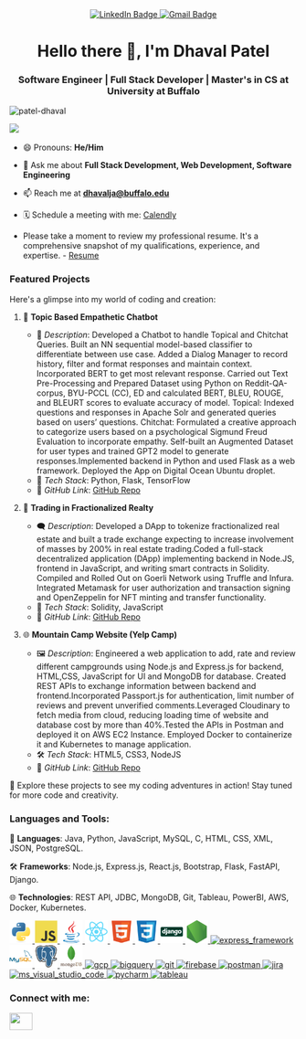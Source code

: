 <!--
<div id="header" align="center">
  <img src="https://github.com/theDikshaSaxena/theDikshaSaxena/blob/main/dikshabitmoji.png" width="200"/>
</div>
-->

<div id="badges" align="center">
  <a href="https://www.linkedin.com/in/patel-dhaval/">
    <img src="https://img.shields.io/badge/LinkedIn-blue?style=for-the-badge&logo=linkedin&logoColor=white" alt="LinkedIn Badge"/>
  </a>
  <a href="patel.dhaval.work@gmail.com">
    <img src="https://img.shields.io/badge/Gmail-red?style=for-the-badge&logo=gmail&logoColor=white" alt="Gmail Badge"/>
  </a>
</div>

<h1 align="center">Hello there 👋, I'm Dhaval Patel</h1>
<h3 align="center">Software Engineer | Full Stack Developer | Master's in CS at University at Buffalo </h3>

<p align="left"> <img src="https://komarev.com/ghpvc/?username=patel-dhaval&label=Profile%20views&color=0e75b6&style=flat" alt="patel-dhaval" /> </p>

![](https://hit.yhype.me/github/profile?user_id=17925323)

- 😄 Pronouns: **He/Him**

<!--
- 🔭 I’m currently working on **creating an Empathetic ChatBot and Recontextualization Detection (Misinformation Spread)**

- 🌱 I’m currently learning **Conversational AI and Gen AI**
-->

- 💬 Ask me about **Full Stack Development, Web Development, Software Engineering**
<!--
- ⚡ Fun Fact: I'm a **national level Taek-Won-Dow Practitioner for India**
-->
- 📫 Reach me at **dhavalja@buffalo.edu**
  
- 🗓️ Schedule a meeting with me: [Calendly](https://calendly.com/patel-dhaval)

- Please take a moment to review my professional resume. It's a comprehensive snapshot of my qualifications, experience, and expertise. - <a href="https://drive.google.com/file/d/1Zz_v65lQ7fqBX5DMJWcZmjrMuMy2rFBF/view" target="_blank">Resume</a>


<h3 align="left">Featured Projects</h3>

Here's a glimpse into my world of coding and creation:

1. 🚀 **Topic Based Empathetic Chatbot**
   - 🌌 *Description*: Developed a Chatbot to handle Topical and Chitchat Queries. Built an NN sequential model-based classifier to differentiate between use case. Added a Dialog Manager to record history, filter and format responses and maintain context. Incorporated
BERT to get most relevant response. Carried out Text Pre-Processing and Prepared Dataset using Python on Reddit-QA-corpus, BYU-PCCL (CC), ED and calculated BERT, BLEU, ROUGE, and BLEURT scores to evaluate accuracy of model. Topical: Indexed questions and responses in Apache Solr and generated queries based on users’ questions. Chitchat: Formulated a creative approach to categorize users based on a psychological Sigmund Freud Evaluation to incorporate empathy. Self-built an Augmented Dataset for user types and trained GPT2 model to generate responses.Implemented backend in Python and used Flask as a web framework. Deployed the App on Digital Ocean Ubuntu droplet.
   - 🧭 *Tech Stack*: Python, Flask, TensorFlow
   - 🔗 *GitHub Link*: <a href="https://github.com/theDikshaSaxena/ChatBot" target="_blank">GitHub Repo</a>

2. 🤖 **Trading in Fractionalized Realty**
   - 🗨️ *Description*: Developed a DApp to tokenize fractionalized real estate and built a trade exchange expecting to increase involvement of masses by 200% in real estate trading.Coded a full-stack decentralized application (DApp) implementing backend in Node.JS, frontend in JavaScript, and writing smart contracts in Solidity. Compiled and Rolled Out on Goerli Network using Truffle and Infura. Integrated Metamask for user authorization and transaction signing and OpenZeppelin for NFT minting and transfer functionality.
   - 🧠 *Tech Stack*: Solidity, JavaScript
   - 🔗 *GitHub Link*: <a href="https://github.com/theDikshaSaxena/Cryproperty" target="_blank">GitHub Repo</a>

3. 🌐 **Mountain Camp Website (Yelp Camp)**
   - 🖼️ *Description*: Engineered a web application to add, rate and review different campgrounds using Node.js and Express.js for backend, HTML,CSS, JavaScript for UI and MongoDB for database. Created REST APIs to exchange information between backend and frontend.Incorporated Passport.js for authentication, limit number of reviews and prevent unverified comments.Leveraged Cloudinary to fetch media from cloud, reducing loading time of website and database cost by more than 40%.Tested the APIs in Postman and deployed it on AWS EC2 Instance. Employed Docker to containerize it and Kubernetes to manage application.
   - 🛠️ *Tech Stack*: HTML5, CSS3, NodeJS
   - 🔗 *GitHub Link*: [GitHub Repo](https://github.com/theDikshaSaxena/MountainCamp)

👀 Explore these projects to see my coding adventures in action! Stay tuned for more code and creativity.

<h3 align="left">Languages and Tools:</h3>

🚀 **Languages**: Java, Python, JavaScript, MySQL, C, HTML, CSS, XML, JSON, PostgreSQL.

🛠️ **Frameworks**: Node.js, Express.js, React.js, Bootstrap, Flask, FastAPI, Django.

🌐 **Technologies**: REST API, JDBC, MongoDB, Git, Tableau, PowerBI, AWS, Docker, Kubernetes.

<!-- 📜 **Certifications**: Workday HCM and Integrations Core, Web Developer Bootcamp, Microsoft Azure Fundamentals AZ-900. -->

<p align="left">
    <a href="https://python.org" target="_blank" rel="noreferrer">
        <img src="https://raw.githubusercontent.com/devicons/devicon/master/icons/python/python-original.svg" alt="python" width="40" height="40"/>
    </a>
    <a href="https://developer.mozilla.org/en-US/docs/Web/JavaScript" target="_blank" rel="noreferrer">
        <img src="https://raw.githubusercontent.com/devicons/devicon/master/icons/javascript/javascript-original.svg" alt="javascript" width="40" height="40"/>
    </a>
    <a href="https://www.java.com" target="_blank" rel="noreferrer">
        <img src="https://raw.githubusercontent.com/devicons/devicon/master/icons/java/java-original.svg" alt="java" width="40" height="40"/>
    </a>
    <a href="https://reactjs.org/" target="_blank" rel="noreferrer">
        <img src="https://raw.githubusercontent.com/devicons/devicon/master/icons/react/react-original.svg" alt="reactjs" width="40" height="40"/>
    </a>
    <a href="https://developer.mozilla.org/en-US/docs/Web/HTML" target="_blank" rel="noreferrer">
        <img src="https://raw.githubusercontent.com/devicons/devicon/master/icons/html5/html5-original.svg" alt="html5" width="40" height="40"/>
    </a>
    <a href="https://developer.mozilla.org/en-US/docs/Web/CSS" target="_blank" rel="noreferrer">
        <img src="https://raw.githubusercontent.com/devicons/devicon/master/icons/css3/css3-original.svg" alt="css3" width="40" height="40"/>
    </a>
    <a href="https://www.djangoproject.com/" target="_blank" rel="noreferrer">
        <img src="https://raw.githubusercontent.com/devicons/devicon/master/icons/django/django-original.svg" alt="django" width="40" height="40"/>
    </a>
    <a href="https://nodejs.org" target="_blank" rel="noreferrer">
        <img src="https://raw.githubusercontent.com/devicons/devicon/master/icons/nodejs/nodejs-original.svg" alt="nodejs" width="40" height="40"/>
    </a>
    <a href="#" target="_blank" rel="noreferrer">
        <!-- Placeholder for Express Framework -->
        <img src="https://cdn.worldvectorlogo.com/logos/express-109.svg" alt="express_framework" width="40" height="40"/>
    </a>
    <!-- <a href="#" target="_blank" rel="noreferrer">
        <img src="#" alt="rest_api" width="40" height="40"/>
    </a> -->
    <a href="https://www.mysql.com/" target="_blank" rel="noreferrer">
        <img src="https://raw.githubusercontent.com/devicons/devicon/master/icons/mysql/mysql-original-wordmark.svg" alt="mysql" width="40" height="40"/>
    </a>
    <a href="https://www.postgresql.org" target="_blank" rel="noreferrer">
        <img src="https://raw.githubusercontent.com/devicons/devicon/master/icons/postgresql/postgresql-original.svg" alt="postgresql" width="40" height="40"/>
    </a>
    <a href="https://www.mongodb.com/" target="_blank" rel="noreferrer">
        <img src="https://raw.githubusercontent.com/devicons/devicon/master/icons/mongodb/mongodb-original-wordmark.svg" alt="mongodb" width="40" height="40"/>
    </a>
    <a href="https://cloud.google.com" target="_blank" rel="noreferrer">
        <img src="https://www.vectorlogo.zone/logos/google_cloud/google_cloud-icon.svg" alt="gcp" width="40" height="40"/>
    </a>
    <a href="#" target="_blank" rel="noreferrer">
        <!-- Placeholder for BigQuery -->
        <img src="https://cdn.worldvectorlogo.com/logos/google-bigquery-logo-1.svg" alt="bigquery" width="40" height="40"/>
    </a>
    <a href="https://git-scm.com/" target="_blank" rel="noreferrer">
        <img src="https://www.vectorlogo.zone/logos/git-scm/git-scm-icon.svg" alt="git" width="40" height="40"/>
    </a>
    <a href="https://firebase.google.com/" target="_blank" rel="noreferrer">
        <img src="https://www.vectorlogo.zone/logos/firebase/firebase-icon.svg" alt="firebase" width="40" height="40"/>
    </a>
    <a href="#" target="_blank" rel="noreferrer">
        <!-- Placeholder for Postman -->
        <img src="https://cdn.worldvectorlogo.com/logos/postman.svg" alt="postman" width="40" height="40"/>
    </a>
    <a href="#" target="_blank" rel="noreferrer">
        <!-- Placeholder for JIRA -->
        <img src="https://cdn.worldvectorlogo.com/logos/jira-3.svg" alt="jira" width="40" height="40"/>
    </a>
    <a href="#" target="_blank" rel="noreferrer">
        <!-- Placeholder for MS Visual Studio Code -->
        <img src="https://cdn.worldvectorlogo.com/logos/visual-studio-code-1.svg" alt="ms_visual_studio_code" width="40" height="40"/>
    </a>
    <a href="#" target="_blank" rel="noreferrer">
        <!-- Placeholder for PyCharm -->
        <img src="https://cdn.worldvectorlogo.com/logos/pycharm-2.svg" alt="pycharm" width="40" height="40"/>
    </a>
    <a href="https://www.tableau.com/" target="_blank" rel="noreferrer">
        <img src="https://www.vectorlogo.zone/logos/tableau/tableau-icon.svg" alt="tableau" width="40" height="40"/>
    </a>
</p>


<h3 align="left">Connect with me:</h3>
<p align="left">
<a href="https://www.linkedin.com/in/dhaval95/" target="blank"><img align="center" src="https://raw.githubusercontent.com/rahuldkjain/github-profile-readme-generator/master/src/images/icons/Social/linked-in-alt.svg"  height="30" width="40" /></a>
<!--<a href="https://leetcode.com/Diksha_Saxena/" target="blank"><img align="center" src="https://raw.githubusercontent.com/rahuldkjain/github-profile-readme-generator/master/src/images/icons/Social/leet-code.svg" alt="theDikshaSaxena" height="30" width="40" /></a>
  -->
</p>

<!--
**patel-dhaval/patel-dhaval** is a ✨ _special_ ✨ repository because its `README.md` (this file) appears on your GitHub profile.

Here are some ideas to get you started:

- 🔭 I’m currently working on ...
- 🌱 I’m currently learning ...
- 👯 I’m looking to collaborate on ...
- 🤔 I’m looking for help with ...
- 💬 Ask me about ...
- 📫 How to reach me: ...
- 😄 Pronouns: ...
- ⚡ Fun fact: ...
-->
